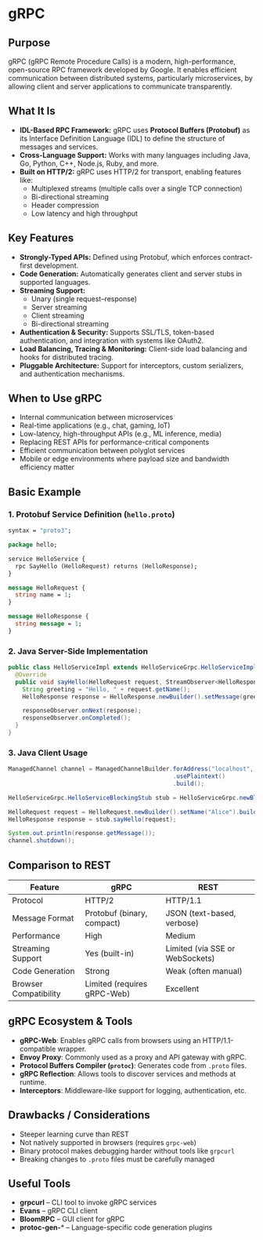 # gRPC

## Purpose
gRPC (gRPC Remote Procedure Calls) is a modern, high-performance, open-source RPC framework developed by Google. It enables efficient communication between distributed systems, particularly microservices, by allowing client and server applications to communicate transparently.

## What It Is
- **IDL-Based RPC Framework:** gRPC uses **Protocol Buffers (Protobuf)** as its Interface Definition Language (IDL) to define the structure of messages and services.
- **Cross-Language Support:** Works with many languages including Java, Go, Python, C++, Node.js, Ruby, and more.
- **Built on HTTP/2:** gRPC uses HTTP/2 for transport, enabling features like:
  - Multiplexed streams (multiple calls over a single TCP connection)
  - Bi-directional streaming
  - Header compression
  - Low latency and high throughput

## Key Features
- **Strongly-Typed APIs:** Defined using Protobuf, which enforces contract-first development.
- **Code Generation:** Automatically generates client and server stubs in supported languages.
- **Streaming Support:**
  - Unary (single request–response)
  - Server streaming
  - Client streaming
  - Bi-directional streaming
- **Authentication & Security:** Supports SSL/TLS, token-based authentication, and integration with systems like OAuth2.
- **Load Balancing, Tracing & Monitoring:** Client-side load balancing and hooks for distributed tracing.
- **Pluggable Architecture:** Support for interceptors, custom serializers, and authentication mechanisms.

## When to Use gRPC
- Internal communication between microservices
- Real-time applications (e.g., chat, gaming, IoT)
- Low-latency, high-throughput APIs (e.g., ML inference, media)
- Replacing REST APIs for performance-critical components
- Efficient communication between polyglot services
- Mobile or edge environments where payload size and bandwidth efficiency matter

## Basic Example

### 1. Protobuf Service Definition (`hello.proto`)
```proto
syntax = "proto3";

package hello;

service HelloService {
  rpc SayHello (HelloRequest) returns (HelloResponse);
}

message HelloRequest {
  string name = 1;
}

message HelloResponse {
  string message = 1;
}
```

### 2. Java Server-Side Implementation
```java
public class HelloServiceImpl extends HelloServiceGrpc.HelloServiceImplBase {
  @Override
  public void sayHello(HelloRequest request, StreamObserver<HelloResponse> responseObserver) {
    String greeting = "Hello, " + request.getName();
    HelloResponse response = HelloResponse.newBuilder().setMessage(greeting).build();

    responseObserver.onNext(response);
    responseObserver.onCompleted();
  }
}
```

### 3. Java Client Usage
```java
ManagedChannel channel = ManagedChannelBuilder.forAddress("localhost", 50051)
                                               .usePlaintext()
                                               .build();

HelloServiceGrpc.HelloServiceBlockingStub stub = HelloServiceGrpc.newBlockingStub(channel);

HelloRequest request = HelloRequest.newBuilder().setName("Alice").build();
HelloResponse response = stub.sayHello(request);

System.out.println(response.getMessage());
channel.shutdown();
```

## Comparison to REST

| Feature               | gRPC                             | REST                               |
|-----------------------|----------------------------------|------------------------------------|
| Protocol              | HTTP/2                           | HTTP/1.1                           |
| Message Format        | Protobuf (binary, compact)       | JSON (text-based, verbose)         |
| Performance           | High                             | Medium                             |
| Streaming Support     | Yes (built-in)                   | Limited (via SSE or WebSockets)    |
| Code Generation       | Strong                           | Weak (often manual)                |
| Browser Compatibility | Limited (requires gRPC-Web)      | Excellent                          |

## gRPC Ecosystem & Tools

- **gRPC-Web**: Enables gRPC calls from browsers using an HTTP/1.1-compatible wrapper.
- **Envoy Proxy**: Commonly used as a proxy and API gateway with gRPC.
- **Protocol Buffers Compiler (`protoc`)**: Generates code from `.proto` files.
- **gRPC Reflection**: Allows tools to discover services and methods at runtime.
- **Interceptors**: Middleware-like support for logging, authentication, etc.

## Drawbacks / Considerations

- Steeper learning curve than REST
- Not natively supported in browsers (requires `grpc-web`)
- Binary protocol makes debugging harder without tools like `grpcurl`
- Breaking changes to `.proto` files must be carefully managed

## Useful Tools

- **grpcurl** – CLI tool to invoke gRPC services  
- **Evans** – gRPC CLI client  
- **BloomRPC** – GUI client for gRPC  
- **protoc-gen-*** – Language-specific code generation plugins
